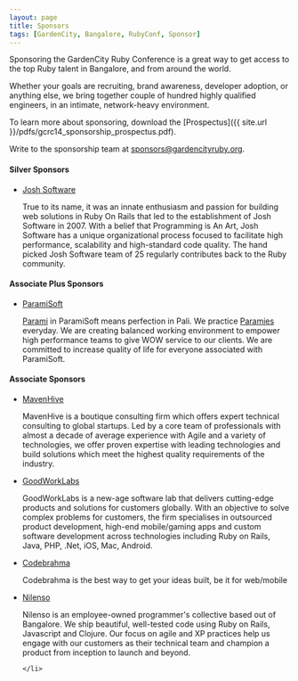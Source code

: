 ```yaml
---
layout: page
title: Sponsors
tags: [GardenCity, Bangalore, RubyConf, Sponsor]
---
```


Sponsoring the GardenCity Ruby Conference is a great way to get access to the top Ruby talent in Bangalore, and from around the world. 

Whether your goals are recruiting, brand awareness, developer adoption, or anything else, we bring together couple of hundred highly qualified engineers, in an intimate, network-heavy environment.

To learn more about sponsoring, download the [Prospectus]({{ site.url }}/pdfs/gcrc14_sponsorship_prospectus.pdf). 

Write to the sponsorship team at [sponsors@gardencityruby.org](mailto:sponsors@gardencityruby.org). 


<article id="sponsors">
  <h4>Silver Sponsors</h4>
  <ul>
    <li>
      <a href="//www.joshsoftware.com" target="_blank" id="josh_software" class="imagereplace">Josh Software</a>
      <p>
        True to its name, it was an innate enthusiasm and passion for building web solutions in Ruby On Rails 
        that led to the establishment of Josh Software in 2007.  With a belief that Programming is An Art, 
        Josh Software has a unique organizational process focused to facilitate high performance, scalability 
        and high-standard code quality. The hand picked Josh Software team of 25 regularly contributes back to 
        the Ruby community.
      </p>
    </li>
  </ul>

  <h4>Associate Plus Sponsors</h4>
  <ul>
    <li>
      <a href="//paramisoft.com" id="parami_soft" target="_blank" class="imagereplace">ParamiSoft</a>
      <p>
        <a href="http://en.wikipedia.org/wiki/Pāramitā">Parami</a> in ParamiSoft means perfection in Pali. 
        We practice <a href="http://en.wikipedia.org/wiki/Pāramitā">Paramies</a> everyday. We are creating balanced 
        working environment to empower high performance teams to give WOW service to our clients. We are 
        committed to increase quality of life for everyone associated with ParamiSoft.
      </p>
    </li>
  </ul>

  <h4>Associate Sponsors</h4>
  <ul>
    <li>
      <a href="//www.mavenhive.in" id="maven_hive" target="_blank" class="imagereplace">MavenHive</a>
      <p>
        MavenHive is a boutique consulting firm which offers expert technical consulting to global 
        startups. Led by a core team of professionals with almost a decade of average experience 
        with Agile and a variety of technologies, we offer proven expertise with leading 
        technologies and build solutions which meet the highest quality requirements of the industry.
      </p>
    </li>
    <li>
      <a href="//www.goodworklabs.com" id="good_work_labs" target="_blank" class="imagereplace">GoodWorkLabs</a>
      <p>
        GoodWorkLabs is a new-age software lab that delivers cutting-edge products and solutions for 
        customers globally. With an objective to solve complex problems for customers, the firm 
        specialises in outsourced product development, high-end mobile/gaming apps and custom software 
        development across technologies including Ruby on Rails, Java, PHP, .Net, iOS, Mac, Android. 
      </p>
    </li>
    <li>
      <a href="//codebrahma.com" id="code_brahma" target="_blank" class="imagereplace">Codebrahma</a>
      <p>
        Codebrahma is the best way to get your ideas built, be it for web/mobile
      </p>
    </li>
    <li>
      <a href="//nilenso.com" id="nilenso" target="_blank" class="imagereplace">Nilenso</a>
      <p>
        Nilenso is an employee-owned programmer's collective based out of Bangalore. We ship beautiful, 
        well-tested code using Ruby on Rails, Javascript and Clojure. Our focus on agile and XP 
        practices help us engage with our customers as their technical team and champion a product 
        from inception to launch and beyond.
      </p>

    </li>
  </ul>
</article>

